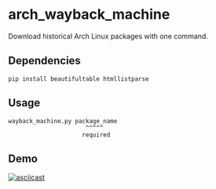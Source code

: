 # arch_wayback_machine
Download historical Arch Linux packages with one command.

## Dependencies
```
pip install beautifultable htmllistparse
```

## Usage
```
wayback_machine.py package_name
                      ^^^^^
                     required
```

## Demo
[![asciicast](https://asciinema.org/a/432870.svg)](https://asciinema.org/a/432870)
